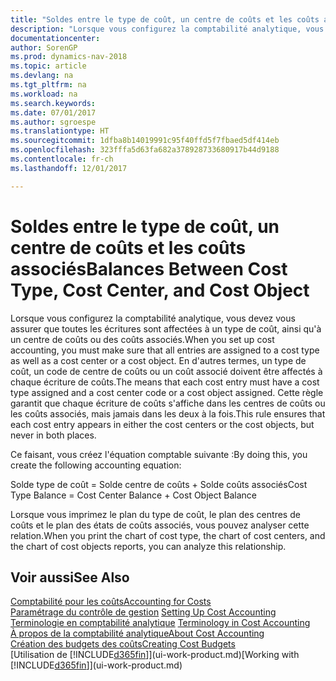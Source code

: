 ```yaml
---
title: "Soldes entre le type de coût, un centre de coûts et les coûts associés"
description: "Lorsque vous configurez la comptabilité analytique, vous devez vous assurer que toutes les écritures sont affectées à un type de coût, ainsi qu'à un centre de coûts ou des coûts associés. En d'autres termes, un type de coût, un code de centre de coûts ou un coût associé doivent être affectés à chaque écriture de coûts. Cette règle garantit que chaque écriture de coûts s'affiche dans les centres de coûts ou les coûts associés, mais jamais dans les deux à la fois."
documentationcenter: 
author: SorenGP
ms.prod: dynamics-nav-2018
ms.topic: article
ms.devlang: na
ms.tgt_pltfrm: na
ms.workload: na
ms.search.keywords: 
ms.date: 07/01/2017
ms.author: sgroespe
ms.translationtype: HT
ms.sourcegitcommit: 1dfba8b14019991c95f40ffd5f7fbaed5df414eb
ms.openlocfilehash: 323fffa5d63fa682a378928733680917b44d9188
ms.contentlocale: fr-ch
ms.lasthandoff: 12/01/2017

---
```

# <a name="balances-between-cost-type-cost-center-and-cost-object"></a><span data-ttu-id="7322f-105">Soldes entre le type de coût, un centre de coûts et les coûts associés</span><span class="sxs-lookup"><span data-stu-id="7322f-105">Balances Between Cost Type, Cost Center, and Cost Object</span></span>
<span data-ttu-id="7322f-106">Lorsque vous configurez la comptabilité analytique, vous devez vous assurer que toutes les écritures sont affectées à un type de coût, ainsi qu'à un centre de coûts ou des coûts associés.</span><span class="sxs-lookup"><span data-stu-id="7322f-106">When you set up cost accounting, you must make sure that all entries are assigned to a cost type as well as a cost center or a cost object.</span></span> <span data-ttu-id="7322f-107">En d'autres termes, un type de coût, un code de centre de coûts ou un coût associé doivent être affectés à chaque écriture de coûts.</span><span class="sxs-lookup"><span data-stu-id="7322f-107">The means that each cost entry must have a cost type assigned and a cost center code or a cost object assigned.</span></span> <span data-ttu-id="7322f-108">Cette règle garantit que chaque écriture de coûts s'affiche dans les centres de coûts ou les coûts associés, mais jamais dans les deux à la fois.</span><span class="sxs-lookup"><span data-stu-id="7322f-108">This rule ensures that each cost entry appears in either the cost centers or the cost objects, but never in both places.</span></span>  

 <span data-ttu-id="7322f-109">Ce faisant, vous créez l'équation comptable suivante :</span><span class="sxs-lookup"><span data-stu-id="7322f-109">By doing this, you create the following accounting equation:</span></span>  

 <span data-ttu-id="7322f-110">Solde type de coût = Solde centre de coûts + Solde coûts associés</span><span class="sxs-lookup"><span data-stu-id="7322f-110">Cost Type Balance = Cost Center Balance + Cost Object Balance</span></span>  

 <span data-ttu-id="7322f-111">Lorsque vous imprimez le plan du type de coût, le plan des centres de coûts et le plan des états de coûts associés, vous pouvez analyser cette relation.</span><span class="sxs-lookup"><span data-stu-id="7322f-111">When you print the chart of cost type, the chart of cost centers, and the chart of cost objects reports, you can analyze this relationship.</span></span>  

## <a name="see-also"></a><span data-ttu-id="7322f-112">Voir aussi</span><span class="sxs-lookup"><span data-stu-id="7322f-112">See Also</span></span>  
[<span data-ttu-id="7322f-113">Comptabilité pour les coûts</span><span class="sxs-lookup"><span data-stu-id="7322f-113">Accounting for Costs</span></span>](finance-manage-cost-accounting.md)  
 <span data-ttu-id="7322f-114">[Paramétrage du contrôle de gestion](finance-set-up-cost-accounting.md) </span><span class="sxs-lookup"><span data-stu-id="7322f-114">[Setting Up Cost Accounting](finance-set-up-cost-accounting.md) </span></span>  
 <span data-ttu-id="7322f-115">[Terminologie en comptabilité analytique](finance-terminology-in-cost-accounting.md) </span><span class="sxs-lookup"><span data-stu-id="7322f-115">[Terminology in Cost Accounting](finance-terminology-in-cost-accounting.md) </span></span>  
 [<span data-ttu-id="7322f-116">À propos de la comptabilité analytique</span><span class="sxs-lookup"><span data-stu-id="7322f-116">About Cost Accounting</span></span>](finance-about-cost-accounting.md)  
 [<span data-ttu-id="7322f-117">Création des budgets des coûts</span><span class="sxs-lookup"><span data-stu-id="7322f-117">Creating Cost Budgets</span></span>](finance-create-cost-budgets.md)  
 <span data-ttu-id="7322f-118">[Utilisation de [!INCLUDE[d365fin](includes/d365fin_md.md)]](ui-work-product.md)</span><span class="sxs-lookup"><span data-stu-id="7322f-118">[Working with [!INCLUDE[d365fin](includes/d365fin_md.md)]](ui-work-product.md)</span></span>

